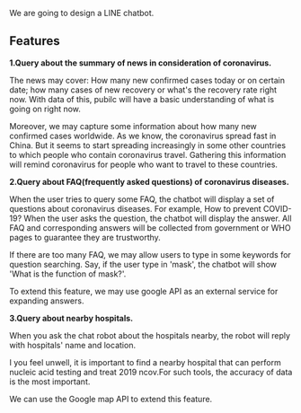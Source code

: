 We are going to design a LINE chatbot.


## Features

**1.Query about the summary of news in consideration of coronavirus.**
  
  The news may cover: How many new confirmed cases today or on certain date; how many cases of new recovery or what's the recovery rate right now. With data of this, pubilc will have a basic understanding of what is going on right now.
  
  Moreover, we may capture some information about how many new confirmed cases worldwide. As we know, the coronavirus spread fast in China. But it seems to start spreading increasingly in some other countries to which people who contain coronavirus travel. Gathering this information will remind coronavirus for people who want to travel to these countries. 

**2.Query about FAQ(frequently asked questions) of coronavirus diseases.**

When the user tries to query some FAQ, the chatbot will display a set of questions about coronavirus diseases. For example, 
How to prevent COVID-19? When the user asks the question, the chatbot will display the answer. All FAQ and corresponding answers will be collected from government or WHO pages to guarantee they are trustworthy.

If there are too many FAQ, we may allow users to type in some keywords for question searching. Say, if the user type in 'mask', the chatbot will show 'What is the function of mask?'.

To extend this feature, we may use google API as an external service for expanding answers.


**3.Query about nearby hospitals.**



When you ask the chat robot about the hospitals nearby, the robot will reply with hospitals' name and location. 

I you feel unwell, it is important to find a nearby hospital that can perform nucleic acid testing and treat 2019 ncov.For such tools, the accuracy of data is the most important. 

We can use the Google map API to extend this feature. 





